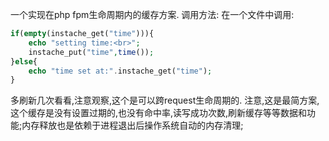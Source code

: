 一个实现在php fpm生命周期内的缓存方案.
调用方法:
在一个文件中调用:
```php
if(empty(instache_get("time"))){
    echo "setting time:<br>";
    instache_put("time",time());
}else{
    echo "time set at:".instache_get("time");
}
```

多刷新几次看看,注意观察,这个是可以跨request生命周期的.
注意,这是最简方案,这个缓存是没有设置过期的,也没有命中率,读写成功次数,刷新缓存等等数据和功能;内存释放也是依赖于进程退出后操作系统自动的内存清理;
